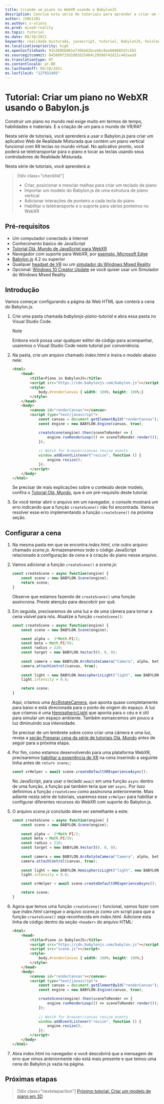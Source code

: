 ```yaml
---
title: Criando um piano no WebXR usando o BabylonJS
description: Conclua esta série de tutoriais para aprender a criar um teclado de piano funcional com 88 teclas no WebXR usando o BabylonJS
author: JING1201
ms.author: v-vtieto
ms.prod: mixed-reality
ms.topic: tutorial
ms.date: 09/10/2021
keywords: realidade misturada, javascript, tutorial, BabylonJS, hololens, realidade misturada, UWP, Windows 10, WebXR, web de imersão
ms.localizationpriority: high
ms.openlocfilehash: 93a3896b081e736bb62bceb6c8ae609685d7c5b5
ms.sourcegitcommit: 645608f33d2d02625484c29586f42d21c442aaa9
ms.translationtype: HT
ms.contentlocale: pt-BR
ms.lasthandoff: 09/18/2021
ms.locfileid: "127932485"
---
```

# <a name="tutorial-build-a-piano-in-webxr-using-babylonjs"></a>Tutorial: Criar um piano no WebXR usando o Babylon.js

Construir um piano no mundo real exige muito em termos de tempo, habilidades e materiais. E a criação de um para o mundo de VR/RA?

Nesta série de tutoriais, você aprenderá a usar o Babylon.js para criar um aplicativo Web de Realidade Misturada que contém um piano vertical funcional com 88 teclas no mundo virtual. No aplicativo pronto, você poderá se teletransportar para o piano e tocar as teclas usando seus controladores de Realidade Misturada.

Nesta série de tutoriais, você aprenderá a:

> [!div class="checklist"]
> * Criar, posicionar e mesclar malhas para criar um teclado de piano
> * Importar um modelo do Babylon.js de uma estrutura de piano vertical
> * Adicionar interações de ponteiro a cada tecla do piano
> * Habilitar o teletransporte e o suporte para vários ponteiros no WebXR

## <a name="prerequisites"></a>Pré-requisitos

* Um computador conectado à Internet
* Conhecimento básico de JavaScript
* [Tutorial Olá, Mundo de JavaScript para WebXR](../babylonjs-webxr-helloworld/introduction-01.md)
* Navegador com suporte para WebXR, por [exemplo, Microsoft Edge](../../../../whats-new/new-microsoft-edge.md)
* [Babylon.js](https://doc.babylonjs.com/divingDeeper/developWithBjs/frameworkVers) 4.2 ou superior
* Qualquer [headset de VR](../../../../discover/immersive-headset-hardware-details.md) ou um [simulador do Windows Mixed Reality](../../../platform-capabilities-and-apis/using-the-windows-mixed-reality-simulator.md)
* Opcional: [Windows 10 Creator Update](https://www.microsoft.com/software-download/windows10) se você quiser usar um Simulador do Windows Mixed Reality

## <a name="getting-started"></a>Introdução

Vamos começar configurando a página da Web HTML que conterá a cena do Babylon.js.

1. Crie uma pasta chamada *babylonjs-piano-tutorial* e abra essa pasta no Visual Studio Code.

    > [!NOTE]
    > Embora você possa usar qualquer editor de código para acompanhar, usaremos o Visual Studio Code neste tutorial por conveniência.

1. Na pasta, crie um arquivo chamado *index.html* e insira o modelo abaixo nele:

    ```html
    <html>
        <head>
            <title>Piano in BabylonJS</title>
            <script src="https://cdn.babylonjs.com/babylon.js"></script>
            <style>
                body,#renderCanvas { width: 100%; height: 100%;}
            </style>
        </head>
        <body>
            <canvas id="renderCanvas"></canvas>
            <script type="text/javascript">
                const canvas = document.getElementById("renderCanvas"); 
                const engine = new BABYLON.Engine(canvas, true); 

                createScene(engine).then(sceneToRender => {
                    engine.runRenderLoop(() => sceneToRender.render());
                });
        
                // Watch for browser/canvas resize events
                window.addEventListener("resize", function () {
                    engine.resize();
                });
            </script>
        </body>
    </html>
    ```

    Se precisar de mais explicações sobre o conteúdo deste modelo, confira o [Tutorial Olá, Mundo](../babylonjs-webxr-helloworld/introduction-01.md), que é um pré-requisito deste tutorial.

1. Se você tentar abrir o arquivo em um navegador, o console mostrará um erro indicando que a função `createScene()` não foi encontrada. Vamos resolver esse erro implementando a função `createScene()` na próxima seção.

## <a name="setup-the-scene"></a>Configurar a cena

1. Na mesma pasta em que se encontra *index.html*, crie outro arquivo chamado *scene.js*. Armazenaremos todo o código JavaScript relacionado à configuração da cena e à criação do piano nesse arquivo.

1. Vamos adicionar a função `createScene()` a *scene.js*:

    ```javascript
    const createScene = async function(engine) {
        const scene = new BABYLON.Scene(engine);
        return scene;
    }
    ```

    Observe que estamos fazendo de `createScene()` uma função assíncrona. Preste atenção para descobrir por quê.

1. Em seguida, precisaremos de uma luz e de uma câmera para tornar a cena visível para nós. Atualize a função `createScene()`:

    ```javascript
    const createScene = async function(engine) {
        const scene = new BABYLON.Scene(engine);

        const alpha =  3*Math.PI/2;
        const beta = Math.PI/50;
        const radius = 220;
        const target = new BABYLON.Vector3(0, 0, 0);
        
        const camera = new BABYLON.ArcRotateCamera("Camera", alpha, beta, radius, target, scene);
        camera.attachControl(canvas, true);
        
        const light = new BABYLON.HemisphericLight("light", new BABYLON.Vector3(0, 1, 0), scene);
        light.intensity = 0.6;

        return scene;
    }
    ```

    Aqui, criamos uma [ArcRotateCamera](https://doc.babylonjs.com/divingDeeper/cameras/camera_introduction#arc-rotate-camera), que aponta quase completamente para baixo e está direcionada para o ponto de origem do espaço. A luz que criamos é uma [HemisphericLight](https://doc.babylonjs.com/divingDeeper/lights/lights_introduction#the-hemispheric-light) que aponta para o céu e é útil para simular um espaço ambiente. Também esmaecemos um pouco a luz diminuindo sua intensidade.

    Se precisar de um lembrete sobre como criar uma câmera e uma luz, reveja a [seção Preparar cena da série de tutoriais Olá, Mundo](../babylonjs-webxr-helloworld/prepare-scene-02.md#add-a-camera) antes de seguir para a próxima etapa.

1. Por fim, como estamos desenvolvendo para uma plataforma WebXR, precisaremos [habilitar a experiência de XR](https://doc.babylonjs.com/divingDeeper/webXR/introToWebXR) na cena inserindo a seguinte linha antes de `return scene;`:

    ```javascript
    const xrHelper = await scene.createDefaultXRExperienceAsync();
    ```

    No JavaScript, para usar o teclado `await` em uma função `async` dentro de uma função, a função pai também teria que ser `async`. Por isso definimos a função `createScene` como assíncrona anteriormente. Mais adiante nesta série de tutoriais, usaremos esse `xrHelper` para habilitar e configurar diferentes recursos do WebXR com suporte do Babylon.js.

1. O arquivo *scene.js* concluído deve ser semelhante a este:

    ```javascript
    const createScene = async function(engine) {
        const scene = new BABYLON.Scene(engine);
        
        const alpha =  3*Math.PI/2;
        const beta = Math.PI/50;
        const radius = 220;
        const target = new BABYLON.Vector3(0, 0, 0);
        
        const camera = new BABYLON.ArcRotateCamera("Camera", alpha, beta, radius, target, scene);
        camera.attachControl(canvas, true);
        
        const light = new BABYLON.HemisphericLight("light", new BABYLON.Vector3(0, 1, 0), scene);
        light.intensity = 0.6;
    
        const xrHelper = await scene.createDefaultXRExperienceAsync();
    
        return scene;
    }
    ```

1. Agora que temos uma função `createScene()` funcional, vamos fazer com que *index.html* carregue o arquivo *scene.js* como um script para que a função `createScene()` seja reconhecida em *index.html*. Adicione esta linha de código dentro da seção `<header>` do arquivo HTML:

    ```html
    <html>
        <head>
            <title>Piano in BabylonJS</title>
            <script src="https://cdn.babylonjs.com/babylon.js"></script>
            <script src="scene.js"></script>
            <style>
                body,#renderCanvas { width: 100%; height: 100%;}
            </style>
        </head>
        <body>
            <canvas id="renderCanvas"></canvas>
            <script type="text/javascript">
                const canvas = document.getElementById("renderCanvas");
                const engine = new BABYLON.Engine(canvas, true); 

                createScene(engine).then(sceneToRender => {
                    engine.runRenderLoop(() => sceneToRender.render());
                });
                
                // Watch for browser/canvas resize events
                window.addEventListener("resize", function () {
                    engine.resize();
                });
            </script>
        </body>
    </html>
    ```

1. Abra *index.html* no navegador e você descobrirá que a mensagem de erro que vimos anteriormente não está mais presente e que temos uma cena do Babylon.js vazia na página.

## <a name="next-steps"></a>Próximas etapas

> [!div class="nextstepaction"]
> [Próximo tutorial: Criar um modelo de piano em 3D](keyboard-model-02.md)
